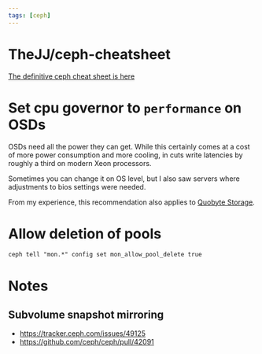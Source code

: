 ```yaml
---
tags: [ceph]
---
```

# TheJJ/ceph-cheatsheet

[The definitive ceph cheat sheet is here](https://github.com/TheJJ/ceph-cheatsheet)

# Set cpu governor to `performance` on OSDs

OSDs need all the power they can get.
While this certainly comes at a cost of more power consumption and more cooling, in cuts write latencies by roughly a third on modern Xeon processors.

Sometimes you can change it on OS level, but I also saw servers where adjustments to bios settings were needed.

From my experience, this recommendation also applies to [Quobyte Storage](https://www.quobyte.com/).

# Allow deletion of pools

```
ceph tell "mon.*" config set mon_allow_pool_delete true
```

# Notes

## Subvolume snapshot mirroring

* https://tracker.ceph.com/issues/49125
* https://github.com/ceph/ceph/pull/42091
